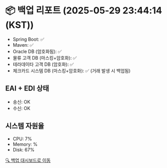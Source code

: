 # 📦 백업 리포트 (2025-05-29 23:44:14 (KST))
- Spring Boot: ✅
- Maven: ✅
- Oracle DB (암호화됨): ✅
- 물류 고객 DB (마스킹+암호화): ✅
- 테라데이타 고객 DB (암호화): ✅
- 체크카드 시스템 DB (마스킹+암호화): ✅ (거래 발생 시 백업됨)
## EAI + EDI 상태
- 송신: OK
- 수신: OK
## 시스템 자원율
- CPU: 7%
- Memory: %
- Disk: 67%

[🔍 백업 대시보드로 이동](../index.html)
